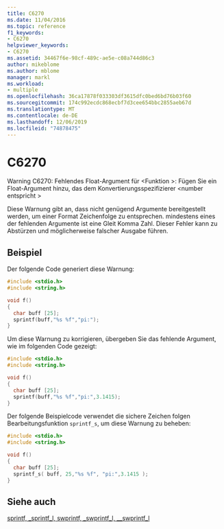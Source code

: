 ```yaml
---
title: C6270
ms.date: 11/04/2016
ms.topic: reference
f1_keywords:
- C6270
helpviewer_keywords:
- C6270
ms.assetid: 34467f6e-98cf-489c-ae5e-c08a744d86c3
author: mikeblome
ms.author: mblome
manager: markl
ms.workload:
- multiple
ms.openlocfilehash: 36ca17878f033303df3615dfc0bed6bd76b03f60
ms.sourcegitcommit: 174c992ecdc868ecbf7d3cee654bbc2855aeb67d
ms.translationtype: MT
ms.contentlocale: de-DE
ms.lasthandoff: 12/06/2019
ms.locfileid: "74878475"
---
```

# <a name="c6270"></a>C6270
Warning C6270: Fehlendes Float-Argument für \<Funktion >: Fügen Sie ein Float-Argument hinzu, das dem Konvertierungsspezifizierer \<number entspricht >

 Diese Warnung gibt an, dass nicht genügend Argumente bereitgestellt werden, um einer Format Zeichenfolge zu entsprechen. mindestens eines der fehlenden Argumente ist eine Gleit Komma Zahl. Dieser Fehler kann zu Abstürzen und möglicherweise falscher Ausgabe führen.

## <a name="example"></a>Beispiel
 Der folgende Code generiert diese Warnung:

```cpp
#include <stdio.h>
#include <string.h>

void f()
{
  char buff [25];
  sprintf(buff,"%s %f","pi:");
}
```

 Um diese Warnung zu korrigieren, übergeben Sie das fehlende Argument, wie im folgenden Code gezeigt:

```cpp
#include <stdio.h>
#include <string.h>

void f()
{
  char buff [25];
  sprintf(buff,"%s %f","pi:",3.1415);
}
```

 Der folgende Beispielcode verwendet die sichere Zeichen folgen Bearbeitungsfunktion `sprintf_s`, um diese Warnung zu beheben:

```cpp
#include <stdio.h>
#include <string.h>

void f()
{
  char buff [25];
  sprintf_s( buff, 25,"%s %f", "pi:",3.1415 );
}
```

## <a name="see-also"></a>Siehe auch
 [sprintf, _sprintf_l, swprintf, _swprintf_l, \__swprintf_l](/cpp/c-runtime-library/reference/sprintf-sprintf-l-swprintf-swprintf-l-swprintf-l)
